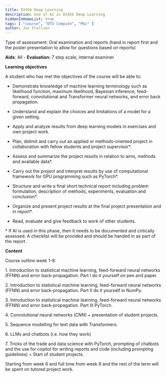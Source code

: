 ```yaml
---
title: 02456 Deep Learning
description: Use of AI in 02456 Deep Learning
hiddenInHomeList: true
tags: [ "course", "DTU Compute", "MSc" ]
author: Jes Frellsen
---
```


Type of assessment: Oral examination and reports (hand in report first
and the poster presentation to allow for questions based on reports)

**Aids**: All - **Evaluation:** 7 step scale, internal examiner

**Learning objectives**

A student who has met the objectives of the course will be able to:

-   Demonstrate knowledge of machine learning terminology such as
    likelihood function, maximum likelihood, Bayesian inference,
    feed-forward, convolutional and Transformer neural networks, and
    error back propagation.

-   Understand and explain the choices and limitations of a model for a
    given setting.

-   Apply and analyze results from deep learning models in exercises and
    own project work.

-   Plan, delimit and carry out an applied or methods-oriented project
    in collaboration with fellow students and project supervisor\*.

-   Assess and summarize the project results in relation to aims,
    methods and available data\*.

-   Carry out the project and interpret results by use of computational
    framework for GPU programming such as PyTorch\*.

-   Structure and write a final short technical report including problem
    formulation, description of methods, experiments, evaluation and
    conclusion\*.

-   Organize and present project results at the final project
    presentation and in report\*.

-   Read, evaluate and give feedback to work of other students.

\* If AI is used in this phase, then it needs to be documented and
critically assessed. A checklist will be provided and should be handed
in as part of the report.

**Content**

Course outline week 1-8:

1\. Introduction to statistical machine learning, feed-forward neural
networks (FFNN) and error back-propagation. Part I do it yourself on pen
and paper.

2\. Introduction to statistical machine learning, feed-forward neural
networks (FFNN) and error back-propagation. Part II do it yourself in
NumPy.

3\. Introduction to statistical machine learning, feed-forward neural
networks (FFNN) and error back-propagation. Part III PyTorch.

4\. Convolutional neural networks (CNN) + presentation of student
projects.

5\. Sequence modelling for text data with Transformers.

6\. LLMs and chatbots (i.e. how they work)

7\. Tricks of the trade and data science with PyTorch, prompting of
chatbots and the use for copilot for writing reports and code (including
prompting guidelines) + Start of student projects.

Starting from week 6 and full time from week 9 and the rest of the term
will be spent on tutored project work.

